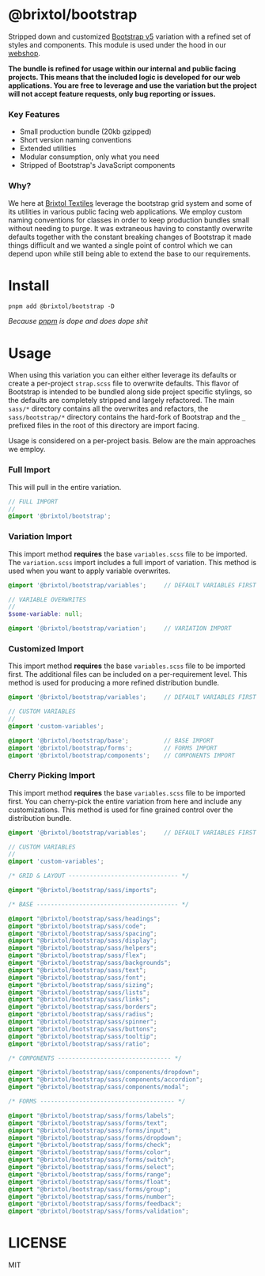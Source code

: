 # @brixtol/bootstrap

Stripped down and customized [Bootstrap v5](https://getbootstrap.com/) variation with a refined set of styles and components. This module is used under the hood in our [webshop](https://brixtoltextiles.com).

**The bundle is refined for usage within our internal and public facing projects. This means that the included logic is developed for our web applications. You are free to leverage and use the variation but the project will not accept feature requests, only bug reporting or issues.**

### Key Features

- Small production bundle (20kb gzipped)
- Short version naming conventions
- Extended utilities
- Modular consumption, only what you need
- Stripped of Bootstrap's JavaScript components

### Why?

We here at [Brixtol Textiles](https://github.com/brixtol) leverage the bootstrap grid system and some of its utilities in various public facing web applications. We employ custom naming conventions for classes in order to keep production bundles small without needing to purge. It was extraneous having to constantly overwrite defaults together with the constant breaking changes of Bootstrap it made things difficult and we wanted a single point of control which we can depend upon while still being able to extend the base to our requirements.

# Install

```cli
pnpm add @brixtol/bootstrap -D
```

_Because [pnpm](https://pnpm.js.org/en/cli/install) is dope and does dope shit_

# Usage

When using this variation you can either either leverage its defaults or create a per-project `strap.scss` file to overwrite defaults. This flavor of Bootstrap is intended to be bundled along side project specific stylings, so the defaults are completely stripped and largely refactored. The main `sass/*` directory contains all the overwrites and refactors, the `sass/bootstrap/*` directory contains the hard-fork of Bootstrap and the `_` prefixed files in the root of this directory are import facing.

Usage is considered on a per-project basis. Below are the main approaches we employ.

### Full Import

This will pull in the entire variation.

```scss
// FULL IMPORT
//
@import '@brixtol/bootstrap';
```

### Variation Import

This import method **requires** the base `variables.scss` file to be imported. The `variation.scss` import includes a full import of variation. This method is used when you want to apply variable overwrites.

<!--prettier-ignore-->
```scss
@import '@brixtol/bootstrap/variables';     // DEFAULT VARIABLES FIRST

// VARIABLE OVERWRITES
//
$some-variable: null;

@import '@brixtol/bootstrap/variation';     // VARIATION IMPORT
```

### Customized Import

This import method **requires** the base `variables.scss` file to be imported first. The additional files can be included on a per-requirement level. This method is used for producing a more refined distribution bundle.

<!--prettier-ignore-->
```scss
@import '@brixtol/bootstrap/variables';     // DEFAULT VARIABLES FIRST

// CUSTOM VARIABLES
//
@import 'custom-variables';

@import '@brixtol/bootstrap/base';          // BASE IMPORT
@import '@brixtol/bootstrap/forms';         // FORMS IMPORT
@import '@brixtol/bootstrap/components';    // COMPONENTS IMPORT
```

### Cherry Picking Import

This import method **requires** the base `variables.scss` file to be imported first. You can cherry-pick the entire variation from here and include any customizations. This method is used for fine grained control over the distribution bundle.

<!--prettier-ignore-->
```scss
@import '@brixtol/bootstrap/variables';     // DEFAULT VARIABLES FIRST

// CUSTOM VARIABLES
//
@import 'custom-variables';

/* GRID & LAYOUT ------------------------------- */

@import "@brixtol/bootstrap/sass/imports";

/* BASE ---------------------------------------- */

@import "@brixtol/bootstrap/sass/headings";
@import "@brixtol/bootstrap/sass/code";
@import "@brixtol/bootstrap/sass/spacing";
@import "@brixtol/bootstrap/sass/display";
@import "@brixtol/bootstrap/sass/helpers";
@import "@brixtol/bootstrap/sass/flex";
@import "@brixtol/bootstrap/sass/backgrounds";
@import "@brixtol/bootstrap/sass/text";
@import "@brixtol/bootstrap/sass/font";
@import "@brixtol/bootstrap/sass/sizing";
@import "@brixtol/bootstrap/sass/lists";
@import "@brixtol/bootstrap/sass/links";
@import "@brixtol/bootstrap/sass/borders";
@import "@brixtol/bootstrap/sass/radius";
@import "@brixtol/bootstrap/sass/spinner";
@import "@brixtol/bootstrap/sass/buttons";
@import "@brixtol/bootstrap/sass/tooltip";
@import "@brixtol/bootstrap/sass/ratio";

/* COMPONENTS -------------------------------- */

@import "@brixtol/bootstrap/sass/components/dropdown";
@import "@brixtol/bootstrap/sass/components/accordion";
@import "@brixtol/bootstrap/sass/components/modal";

/* FORMS -------------------------------------- */

@import "@brixtol/bootstrap/sass/forms/labels";
@import "@brixtol/bootstrap/sass/forms/text";
@import "@brixtol/bootstrap/sass/forms/input";
@import "@brixtol/bootstrap/sass/forms/dropdown";
@import "@brixtol/bootstrap/sass/forms/check";
@import "@brixtol/bootstrap/sass/forms/color";
@import "@brixtol/bootstrap/sass/forms/switch";
@import "@brixtol/bootstrap/sass/forms/select";
@import "@brixtol/bootstrap/sass/forms/range";
@import "@brixtol/bootstrap/sass/forms/float";
@import "@brixtol/bootstrap/sass/forms/group";
@import "@brixtol/bootstrap/sass/forms/number";
@import "@brixtol/bootstrap/sass/forms/feedback";
@import "@brixtol/bootstrap/sass/forms/validation";

```

# LICENSE

MIT
